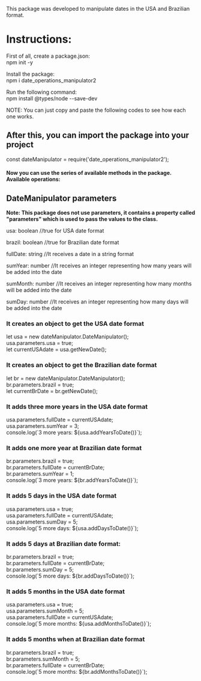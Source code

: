 This package was developed to manipulate dates in the USA and Brazilian format.<br />

<h1>Instructions:</h1>

First of all, create a package.json:<br />
npm init -y<br />

Install the package:<br />
npm i date_operations_manipulator2<br />

Run the following command:<br />
npm install @types/node --save-dev<br />

<p>NOTE: You can just copy and paste the following codes to see how each one works.</p>

<h2>After this, you can import the package into your project</h2>
<p>const dateManipulator = require('date_operations_manipulator2');</p>

<h4>Now you can use the series of available methods in the package. Available operations:</h4>

<h2>DateManipulator parameters</h2>

<b>Note: This package does not use parameters, it contains a property called<br />"parameters" which is used to pass the values to the class.</b>

<p>usa: boolean      //true for USA date format </p>
<p>brazil: boolean   //true for Brazilian date format</p>
<p>fullDate: string  //It receives a date in a string format</p>
<p>sumYear: number   //It receives an integer representing how many years will be added into the date</p>
<p>sumMonth: number  //It receives an integer representing how many months will be added into the date</p>
<p>sumDay: number    //It receives an integer representing how many days will be added into the date</p>

<h3>It creates an object to get the USA date format</h3>
let usa = new dateManipulator.DateManipulator();<br />
usa.parameters.usa = true;<br />
let currentUSAdate = usa.getNewDate();<br />

<h3>It creates an object to get the Brazilian date format</h3>
let br = new dateManipulator.DateManipulator();<br />
br.parameters.brazil = true;<br />
let currentBrDate = br.getNewDate();<br />

<h3>It adds three more years in the USA date format</h3>
usa.parameters.fullDate = currentUSAdate;<br />
usa.parameters.sumYear = 3;<br />
console.log(`3 more years: ${usa.addYearsToDate()}`);<br />

<h3>It adds one more year at Brazilian date format</h3>
br.parameters.brazil = true;<br />
br.parameters.fullDate = currentBrDate;<br />
br.parameters.sumYear = 1;<br />
console.log(`3 more years: ${br.addYearsToDate()}`);<br />

<h3>It adds 5 days in the USA date format</h3>
usa.parameters.usa = true;<br />
usa.parameters.fullDate = currentUSAdate;<br />
usa.parameters.sumDay = 5;<br />
console.log(`5 more days: ${usa.addDaysToDate()}`);<br />

<h3>It adds 5 days at Brazilian date format: </h3>
br.parameters.brazil = true;<br />
br.parameters.fullDate = currentBrDate;<br />
br.parameters.sumDay = 5;<br />
console.log(`5 more days: ${br.addDaysToDate()}`);<br />

<h3>It adds 5 months in the USA date format</h3>
usa.parameters.usa = true;<br />
usa.parameters.sumMonth = 5;<br />
usa.parameters.fullDate = currentUSAdate;<br />
console.log(`5 more months: ${usa.addMonthsToDate()}`);<br />

<h3>It adds 5 months when at Brazilian date format</h3>
br.parameters.brazil = true;<br />
br.parameters.sumMonth = 5;<br />
br.parameters.fullDate = currentBrDate;<br />
console.log(`5 more months: ${br.addMonthsToDate()}`);